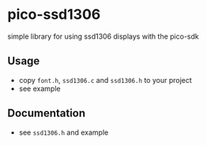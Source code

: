 # pico-ssd1306
simple library for using ssd1306 displays with the pico-sdk

## Usage
* copy `font.h`, `ssd1306.c` and `ssd1306.h` to your project 
* see example

## Documentation
* see `ssd1306.h` and example
